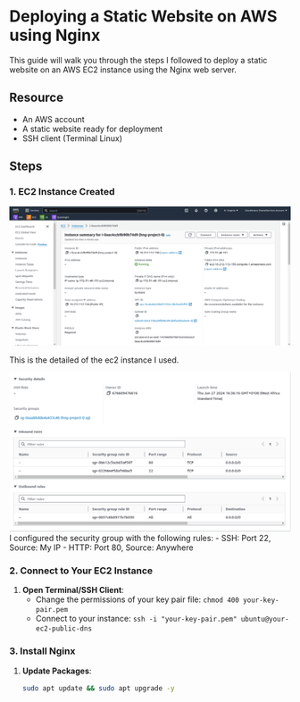# Deploying a Static Website on AWS using Nginx

This guide will walk you through the steps I followed to deploy a static website on an AWS EC2 instance using the Nginx web server.

## Resource

- An AWS account
- A static website ready for deployment
- SSH client (Terminal Linux)

## Steps

### 1. EC2 Instance Created

![alt text](images/ec2-info.png)

This is the detailed of the ec2 instance I used.

![alt text](images/sg-info.png)
   I configured the security group with the following rules:
     - SSH: Port 22, Source: My IP
     - HTTP: Port 80, Source: Anywhere

### 2. Connect to Your EC2 Instance

1. **Open Terminal/SSH Client**:
   - Change the permissions of your key pair file: `chmod 400 your-key-pair.pem`
   - Connect to your instance: `ssh -i "your-key-pair.pem" ubuntu@your-ec2-public-dns`

### 3. Install Nginx

1. **Update Packages**:
   ```bash
   sudo apt update && sudo apt upgrade -y